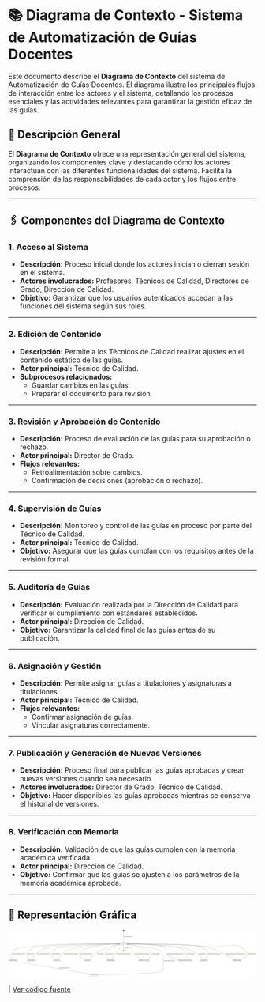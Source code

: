 # 📚 Diagrama de Contexto - Sistema de Automatización de Guías Docentes  

Este documento describe el **Diagrama de Contexto** del sistema de Automatización de Guías Docentes. El diagrama ilustra los principales flujos de interacción entre los actores y el sistema, detallando los procesos esenciales y las actividades relevantes para garantizar la gestión eficaz de las guías.  

## 📝 Descripción General  

El **Diagrama de Contexto** ofrece una representación general del sistema, organizando los componentes clave y destacando cómo los actores interactúan con las diferentes funcionalidades del sistema. Facilita la comprensión de las responsabilidades de cada actor y los flujos entre procesos.  

---  

## 🖇️ Componentes del Diagrama de Contexto  

### 1. **Acceso al Sistema**  
   - **Descripción:** Proceso inicial donde los actores inician o cierran sesión en el sistema.  
   - **Actores involucrados:** Profesores, Técnicos de Calidad, Directores de Grado, Dirección de Calidad.  
   - **Objetivo:** Garantizar que los usuarios autenticados accedan a las funciones del sistema según sus roles.  

---  

### 2. **Edición de Contenido**  
   - **Descripción:** Permite a los Técnicos de Calidad realizar ajustes en el contenido estático de las guías.  
   - **Actor principal:** Técnico de Calidad.  
   - **Subprocesos relacionados:**  
     - Guardar cambios en las guías.  
     - Preparar el documento para revisión.  

---  

### 3. **Revisión y Aprobación de Contenido**  
   - **Descripción:** Proceso de evaluación de las guías para su aprobación o rechazo.  
   - **Actor principal:** Director de Grado.  
   - **Flujos relevantes:**  
     - Retroalimentación sobre cambios.  
     - Confirmación de decisiones (aprobación o rechazo).  

---  

### 4. **Supervisión de Guías**  
   - **Descripción:** Monitoreo y control de las guías en proceso por parte del Técnico de Calidad.  
   - **Actor principal:** Técnico de Calidad.  
   - **Objetivo:** Asegurar que las guías cumplan con los requisitos antes de la revisión formal.  

---  

### 5. **Auditoría de Guías**  
   - **Descripción:** Evaluación realizada por la Dirección de Calidad para verificar el cumplimiento con estándares establecidos.  
   - **Actor principal:** Dirección de Calidad.  
   - **Objetivo:** Garantizar la calidad final de las guías antes de su publicación.  

---  

### 6. **Asignación y Gestión**  
   - **Descripción:** Permite asignar guías a titulaciones y asignaturas a titulaciones.  
   - **Actor principal:** Técnico de Calidad.  
   - **Flujos relevantes:**  
     - Confirmar asignación de guías.  
     - Vincular asignaturas correctamente.  

---  

### 7. **Publicación y Generación de Nuevas Versiones**  
   - **Descripción:** Proceso final para publicar las guías aprobadas y crear nuevas versiones cuando sea necesario.  
   - **Actores involucrados:** Director de Grado, Técnico de Calidad.  
   - **Objetivo:** Hacer disponibles las guías aprobadas mientras se conserva el historial de versiones.  

---  

### 8. **Verificación con Memoria**  
   - **Descripción:** Validación de que las guías cumplen con la memoria académica verificada.  
   - **Actor principal:** Dirección de Calidad.  
   - **Objetivo:** Confirmar que las guías se ajusten a los parámetros de la memoria académica aprobada.  

---

## 🌟 Representación Gráfica

![Diagrama de Contexto](/images/modelosUML/DiagramaDeContexto.svg)  

| [Ver código fuente](/CasosDeUso/diagramaDeContexto/DiagramaDeContexto.puml)
